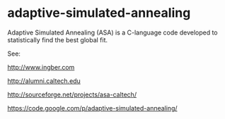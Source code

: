 adaptive-simulated-annealing
============================

Adaptive Simulated Annealing (ASA) is a C-language code developed to statistically find the best global fit.

See:

http://www.ingber.com

http://alumni.caltech.edu

http://sourceforge.net/projects/asa-caltech/

https://code.google.com/p/adaptive-simulated-annealing/


